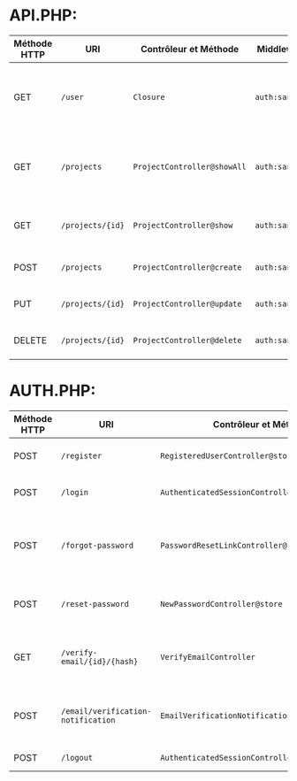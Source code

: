 # API.PHP:

| **Méthode HTTP** | **URI**           | **Contrôleur et Méthode**           | **Middleware**       | **Description**                                                                 |
|-------------------|-------------------|-------------------------------------|-----------------------|---------------------------------------------------------------------------------|
| GET               | `/user`          | `Closure`                          | `auth:sanctum`        | Récupère les informations de l'utilisateur connecté.                           |
| GET               | `/projects`      | `ProjectController@showAll`        | `auth:sanctum`        | Récupère tous les projets associés à l'utilisateur connecté.                   |
| GET               | `/projects/{id}` | `ProjectController@show`           | `auth:sanctum`        | Récupère les détails d'un projet spécifique.                                   |
| POST              | `/projects`      | `ProjectController@create`         | `auth:sanctum`        | Crée un nouveau projet.                                                        |
| PUT               | `/projects/{id}` | `ProjectController@update`         | `auth:sanctum`        | Met à jour un projet existant.                                                 |
| DELETE            | `/projects/{id}` | `ProjectController@delete`         | `auth:sanctum`        | Supprime un projet existant.                                                   |

# AUTH.PHP:

| **Méthode HTTP** | **URI**                          | **Contrôleur et Méthode**                          | **Middleware**                     | **Nom de la Route**              | **Description**                                                                 |
|-------------------|----------------------------------|---------------------------------------------------|-------------------------------------|-----------------------------------|---------------------------------------------------------------------------------|
| POST              | `/register`                    | `RegisteredUserController@store`                 | `guest`                             | `register`                        | Permet à un utilisateur de s'enregistrer.                                      |
| POST              | `/login`                       | `AuthenticatedSessionController@store`           | `guest`                             | `login`                           | Permet à un utilisateur de se connecter.                                       |
| POST              | `/forgot-password`             | `PasswordResetLinkController@store`              | `guest`                             | `password.email`                  | Envoie un lien de réinitialisation de mot de passe à l'utilisateur.            |
| POST              | `/reset-password`              | `NewPasswordController@store`                    | `guest`                             | `password.store`                  | Réinitialise le mot de passe de l'utilisateur.                                 |
| GET               | `/verify-email/{id}/{hash}`    | `VerifyEmailController`                          | `auth`, `signed`, `throttle:6,1`    | `verification.verify`             | Vérifie l'email de l'utilisateur via un lien signé.                            |
| POST              | `/email/verification-notification` | `EmailVerificationNotificationController@store` | `auth`, `throttle:6,1`              | `verification.send`               | Renvoie un email de vérification à l'utilisateur connecté.                     |
| POST              | `/logout`                      | `AuthenticatedSessionController@destroy`         | `auth`                              | `logout`                          | Déconnecte l'utilisateur.                                                      |
